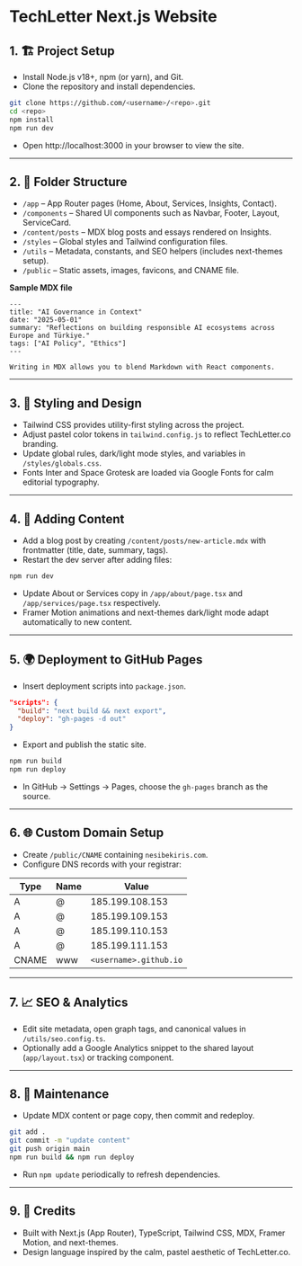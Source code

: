 # TechLetter Next.js Website

## 1. 🏗 Project Setup
- Install Node.js v18+, npm (or yarn), and Git.
- Clone the repository and install dependencies.
```bash
git clone https://github.com/<username>/<repo>.git
cd <repo>
npm install
npm run dev
```
- Open http://localhost:3000 in your browser to view the site.

---

## 2. 🧱 Folder Structure
- `/app` – App Router pages (Home, About, Services, Insights, Contact).
- `/components` – Shared UI components such as Navbar, Footer, Layout, ServiceCard.
- `/content/posts` – MDX blog posts and essays rendered on Insights.
- `/styles` – Global styles and Tailwind configuration files.
- `/utils` – Metadata, constants, and SEO helpers (includes next-themes setup).
- `/public` – Static assets, images, favicons, and CNAME file.

**Sample MDX file**
```mdx
---
title: "AI Governance in Context"
date: "2025-05-01"
summary: "Reflections on building responsible AI ecosystems across Europe and Türkiye."
tags: ["AI Policy", "Ethics"]
---

Writing in MDX allows you to blend Markdown with React components.
```

---

## 3. 🎨 Styling and Design
- Tailwind CSS provides utility-first styling across the project.
- Adjust pastel color tokens in `tailwind.config.js` to reflect TechLetter.co branding.
- Update global rules, dark/light mode styles, and variables in `/styles/globals.css`.
- Fonts Inter and Space Grotesk are loaded via Google Fonts for calm editorial typography.

---

## 4. 🧩 Adding Content
- Add a blog post by creating `/content/posts/new-article.mdx` with frontmatter (title, date, summary, tags).
- Restart the dev server after adding files:
```bash
npm run dev
```
- Update About or Services copy in `/app/about/page.tsx` and `/app/services/page.tsx` respectively.
- Framer Motion animations and next-themes dark/light mode adapt automatically to new content.

---

## 5. 🌍 Deployment to GitHub Pages
- Insert deployment scripts into `package.json`.
```json
"scripts": {
  "build": "next build && next export",
  "deploy": "gh-pages -d out"
}
```
- Export and publish the static site.
```bash
npm run build
npm run deploy
```
- In GitHub → Settings → Pages, choose the `gh-pages` branch as the source.

---

## 6. 🌐 Custom Domain Setup
- Create `/public/CNAME` containing `nesibekiris.com`.
- Configure DNS records with your registrar:

| Type | Name | Value |
| ---- | ---- | ----- |
| A | @ | 185.199.108.153 |
| A | @ | 185.199.109.153 |
| A | @ | 185.199.110.153 |
| A | @ | 185.199.111.153 |
| CNAME | www | `<username>.github.io` |

---

## 7. 📈 SEO & Analytics
- Edit site metadata, open graph tags, and canonical values in `/utils/seo.config.ts`.
- Optionally add a Google Analytics snippet to the shared layout (`app/layout.tsx`) or tracking component.

---

## 8. 💾 Maintenance
- Update MDX content or page copy, then commit and redeploy.
```bash
git add .
git commit -m "update content"
git push origin main
npm run build && npm run deploy
```
- Run `npm update` periodically to refresh dependencies.

---

## 9. 🧠 Credits
- Built with Next.js (App Router), TypeScript, Tailwind CSS, MDX, Framer Motion, and next-themes.
- Design language inspired by the calm, pastel aesthetic of TechLetter.co.
